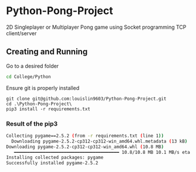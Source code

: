 # Python-Pong-Project
2D Singleplayer or Multiplayer Pong game using Socket programming TCP client/server

## Creating and Running
Go to a desired folder
```bash
cd College/Python
```
Ensure git is properly installed 
```
git clone git@github.com:louislin9603/Python-Pong-Project.git
cd .\Python-Pong-Project\
pip3 install -r requirements.txt
```
### Result of the pip3
```bash
Collecting pygame==2.5.2 (from -r requirements.txt (line 1))
  Downloading pygame-2.5.2-cp312-cp312-win_amd64.whl.metadata (13 kB)
Downloading pygame-2.5.2-cp312-cp312-win_amd64.whl (10.8 MB)
   ━━━━━━━━━━━━━━━━━━━━━━━━━━━━━━━━━━━━━━━━ 10.8/10.8 MB 10.1 MB/s eta 0:00:00
Installing collected packages: pygame
Successfully installed pygame-2.5.2
```
